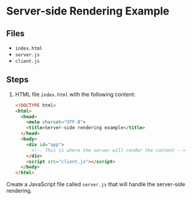 # Server-side Rendering Example

## Files

- `index.html`
- `server.js`
- `client.js`

## Steps

1. HTML file `index.html` with the following content:

   ```html
   <!DOCTYPE html>
   <html>
     <head>
       <meta charset="UTF-8">
       <title>Server-side rendering example</title>
     </head>
     <body>
       <div id="app">
         <!-- This is where the server will render the content -->
       </div>
       <script src="client.js"></script>
     </body>
   </html>
      ```

Create a JavaScript file called `server.js` that will handle the server-side rendering.
